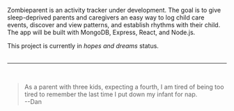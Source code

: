 Zombieparent is an activity tracker under development.  The goal is to give sleep-deprived parents and caregivers an easy way to log child care events, discover and view patterns, and establish rhythms with their child.  The app will be built with MongoDB, Express, React, and Node.js.  

This project is currently in *hopes and dreams* status.
<br>
<br>
***
<br>

> As a parent with three kids, expecting a fourth, I am tired of being too tired to remember the last time I put down my infant for nap.  <br> --Dan